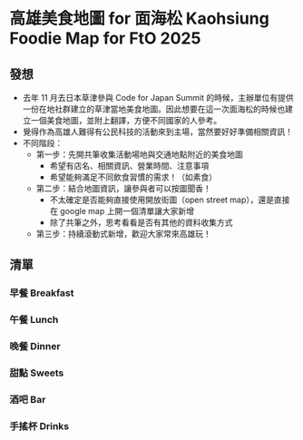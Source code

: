 
# 高雄美食地圖 for 面海松 Kaohsiung Foodie Map for FtO 2025 

## 發想
- 去年 11 月去日本草津參與 Code for Japan Summit 的時候，主辦單位有提供一份在地社群建立的草津當地美食地圖。因此想要在這一次面海松的時候也建立一個美食地圖，並附上翻譯，方便不同國家的人參考。
- 覺得作為高雄人難得有公民科技的活動來到主場，當然要好好準備相關資訊！
- 不同階段：
    - 第一步：先開共筆收集活動場地與交通地點附近的美食地圖
        - 希望有店名、相關資訊、營業時間、注意事項
        - 希望能夠滿足不同飲食習慣的需求！（如素食）
    - 第二步：結合地圖資訊，讓參與者可以按圖聞香！
        - 不太確定是否能夠直接使用開放街圖（open street map），還是直接在 google map 上開一個清單讓大家新增 
        - 除了共筆之外，思考看看是否有其他的資料收集方式
    - 第三步：持續滾動式新增，歡迎大家常來高雄玩！

## 清單
### 早餐 Breakfast 

### 午餐 Lunch 

### 晚餐 Dinner 

### 甜點 Sweets 

### 酒吧 Bar 

### 手搖杯 Drinks 